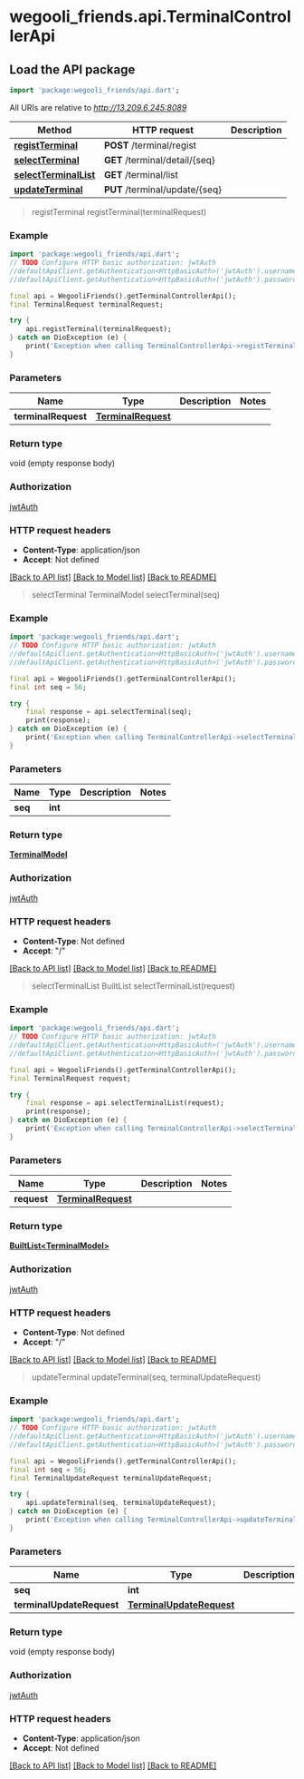 # wegooli_friends.api.TerminalControllerApi

## Load the API package

```dart
import 'package:wegooli_friends/api.dart';
```

All URIs are relative to *http://13.209.6.245:8089*

| Method                                                                | HTTP request                   | Description |
| --------------------------------------------------------------------- | ------------------------------ | ----------- |
| [**registTerminal**](TerminalControllerApi.md#registterminal)         | **POST** /terminal/regist      |
| [**selectTerminal**](TerminalControllerApi.md#selectterminal)         | **GET** /terminal/detail/{seq} |
| [**selectTerminalList**](TerminalControllerApi.md#selectterminallist) | **GET** /terminal/list         |
| [**updateTerminal**](TerminalControllerApi.md#updateterminal)         | **PUT** /terminal/update/{seq} |

> registTerminal
> registTerminal(terminalRequest)

### Example

```dart
import 'package:wegooli_friends/api.dart';
// TODO Configure HTTP basic authorization: jwtAuth
//defaultApiClient.getAuthentication<HttpBasicAuth>('jwtAuth').username = 'YOUR_USERNAME'
//defaultApiClient.getAuthentication<HttpBasicAuth>('jwtAuth').password = 'YOUR_PASSWORD';

final api = WegooliFriends().getTerminalControllerApi();
final TerminalRequest terminalRequest;

try {
    api.registTerminal(terminalRequest);
} catch on DioException (e) {
    print('Exception when calling TerminalControllerApi->registTerminal: $e\n');
}
```

### Parameters

| Name                | Type                                      | Description | Notes |
| ------------------- | ----------------------------------------- | ----------- | ----- |
| **terminalRequest** | [**TerminalRequest**](TerminalRequest.md) |             |

### Return type

void (empty response body)

### Authorization

[jwtAuth](../README.md#jwtAuth)

### HTTP request headers

- **Content-Type**: application/json
- **Accept**: Not defined

[[Back to API list]](../README.md#documentation-for-api-endpoints)
[[Back to Model list]](../README.md#documentation-for-models)
[[Back to README]](../README.md)

> selectTerminal
> TerminalModel selectTerminal(seq)

### Example

```dart
import 'package:wegooli_friends/api.dart';
// TODO Configure HTTP basic authorization: jwtAuth
//defaultApiClient.getAuthentication<HttpBasicAuth>('jwtAuth').username = 'YOUR_USERNAME'
//defaultApiClient.getAuthentication<HttpBasicAuth>('jwtAuth').password = 'YOUR_PASSWORD';

final api = WegooliFriends().getTerminalControllerApi();
final int seq = 56;

try {
    final response = api.selectTerminal(seq);
    print(response);
} catch on DioException (e) {
    print('Exception when calling TerminalControllerApi->selectTerminal: $e\n');
}
```

### Parameters

| Name    | Type    | Description | Notes |
| ------- | ------- | ----------- | ----- |
| **seq** | **int** |             |

### Return type

[**TerminalModel**](TerminalModel.md)

### Authorization

[jwtAuth](../README.md#jwtAuth)

### HTTP request headers

- **Content-Type**: Not defined
- **Accept**: "/"

[[Back to API list]](../README.md#documentation-for-api-endpoints)
[[Back to Model list]](../README.md#documentation-for-models)
[[Back to README]](../README.md)

> selectTerminalList
> BuiltList<TerminalModel> selectTerminalList(request)

### Example

```dart
import 'package:wegooli_friends/api.dart';
// TODO Configure HTTP basic authorization: jwtAuth
//defaultApiClient.getAuthentication<HttpBasicAuth>('jwtAuth').username = 'YOUR_USERNAME'
//defaultApiClient.getAuthentication<HttpBasicAuth>('jwtAuth').password = 'YOUR_PASSWORD';

final api = WegooliFriends().getTerminalControllerApi();
final TerminalRequest request;

try {
    final response = api.selectTerminalList(request);
    print(response);
} catch on DioException (e) {
    print('Exception when calling TerminalControllerApi->selectTerminalList: $e\n');
}
```

### Parameters

| Name        | Type                       | Description | Notes |
| ----------- | -------------------------- | ----------- | ----- |
| **request** | [**TerminalRequest**](.md) |             |

### Return type

[**BuiltList&lt;TerminalModel&gt;**](TerminalModel.md)

### Authorization

[jwtAuth](../README.md#jwtAuth)

### HTTP request headers

- **Content-Type**: Not defined
- **Accept**: "/"

[[Back to API list]](../README.md#documentation-for-api-endpoints)
[[Back to Model list]](../README.md#documentation-for-models)
[[Back to README]](../README.md)

> updateTerminal
> updateTerminal(seq, terminalUpdateRequest)

### Example

```dart
import 'package:wegooli_friends/api.dart';
// TODO Configure HTTP basic authorization: jwtAuth
//defaultApiClient.getAuthentication<HttpBasicAuth>('jwtAuth').username = 'YOUR_USERNAME'
//defaultApiClient.getAuthentication<HttpBasicAuth>('jwtAuth').password = 'YOUR_PASSWORD';

final api = WegooliFriends().getTerminalControllerApi();
final int seq = 56;
final TerminalUpdateRequest terminalUpdateRequest;

try {
    api.updateTerminal(seq, terminalUpdateRequest);
} catch on DioException (e) {
    print('Exception when calling TerminalControllerApi->updateTerminal: $e\n');
}
```

### Parameters

| Name                      | Type                                                  | Description | Notes |
| ------------------------- | ----------------------------------------------------- | ----------- | ----- |
| **seq**                   | **int**                                               |             |
| **terminalUpdateRequest** | [**TerminalUpdateRequest**](TerminalUpdateRequest.md) |             |

### Return type

void (empty response body)

### Authorization

[jwtAuth](../README.md#jwtAuth)

### HTTP request headers

- **Content-Type**: application/json
- **Accept**: Not defined

[[Back to API list]](../README.md#documentation-for-api-endpoints)
[[Back to Model list]](../README.md#documentation-for-models)
[[Back to README]](../README.md)
